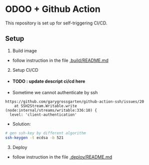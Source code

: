 
# ODOO + Github Action

This repository is set up for self-triggering CI/CD.

## Setup

1. Build image

- follow instruction in the file [.build/README.md](.build/README.md)

2. Setup CI/CD

- #### TODO : update descript ci/cd here

- Sometime we cannot authenticate by ssh

```
https://github.com/garygrossgarten/github-action-ssh/issues/20
    at SSH2Stream.Writable.write (node:internal/streams/writable:336:10) {
  level: 'client-authentication'
```

- Solution:

```bash
# gen ssh-key by different algorithm
ssh-keygen -t ecdsa -b 521
```

3. Deploy

- follow instruction in the file [.deploy/README.md](.deploy/README.md)

